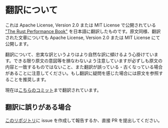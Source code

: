 # 翻訳について

<!-- textlint-disable ja-technical-writing/no-doubled-conjunction -->
これは Apache License, Version 2.0 または MIT License で公開されている ["The Rust Performance Book"] を日本語に翻訳したものです。原文同様、翻訳された文章についても Apache License, Version 2.0 または MIT License にて公開します。
<!-- textlint-enable ja-technical-writing/no-doubled-conjunction -->

翻訳について、忠実な訳というよりはより自然な訳に傾けるよう心掛けています。できる限り原文の意図等を損なわないよう注意していますが必ずしも原文の内容と一致するものではないこと、また翻訳が誤っている・古くなっている場合があることに注意してください。もし翻訳に疑問を感じた場合には原文を参照することを推奨します。

現在は[こちらのコミット][latest commit]まで翻訳されています。

["The Rust Performance Book"]: https://nnethercote.github.io/perf-book/
[latest commit]: https://github.com/nnethercote/perf-book/commit/e319ec20ef928bc09edd5d3404b5ce22f6337047

## 翻訳に誤りがある場合

[このリポジトリ][repo]に issue を作成して報告するか、直接 PR を提出してください。

[repo]: https://github.com/JohnTitor/perf-book-ja
